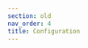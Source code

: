 ```yaml
---
section: old
nav_order: 4
title: Configuration
---
```


<!-- This page has been moved to the 'old' documentation folder. See the new Setup Your Site section for current guidance. -->